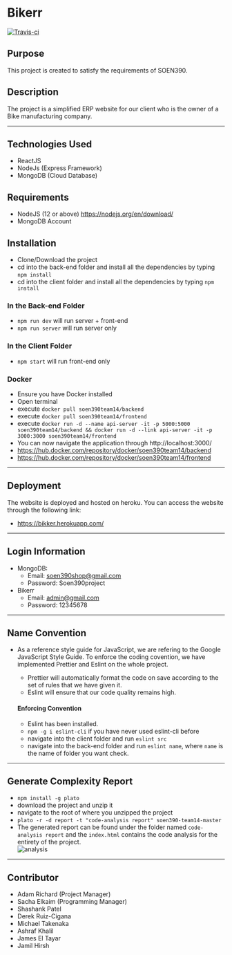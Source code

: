 # Bikerr
[![Travis-ci](https://travis-ci.com/shash3/SOEN390-team14.svg?token=yqePnie6vvPik5z1MhQa&branch=master)](https://travis-ci.com/shash3/SOEN390-team14)

## Purpose
This project is created to satisfy the requirements of SOEN390.

## Description
The project is a simplified ERP website for our client who is the owner of a Bike manufacturing company.

***

## Technologies Used
* ReactJS
* NodeJs (Express Framework)
* MongoDB (Cloud Database)

## Requirements
* NodeJS (12 or above) https://nodejs.org/en/download/
* MongoDB Account

## Installation
* Clone/Download the project
* cd into the back-end folder and install all the dependencies by typing `npm install`
* cd into the client folder and install all the dependencies by typing `npm install`

### In the Back-end Folder
* `npm run dev` will run server + front-end
* `npm run server` will run server only

### In the Client Folder
* `npm start` will run front-end only

### Docker
* Ensure you have Docker installed
* Open terminal
* execute `docker pull soen390team14/backend`
* execute `docker pull soen390team14/frontend`
* execute `docker run -d --name api-server -it -p 5000:5000 soen390team14/backend && docker run -d --link api-server -it -p 3000:3000 soen390team14/frontend`
* You can now navigate the application through http://localhost:3000/
* https://hub.docker.com/repository/docker/soen390team14/backend
* https://hub.docker.com/repository/docker/soen390team14/frontend

***
## Deployment
The website is deployed and hosted on heroku. You can access the website through the following link:
  * https://bikker.herokuapp.com/

***

## Login Information
- MongoDB:
  - Email: soen390shop@gmail.com
  - Password: Soen390project
- Bikerr
  - Email: admin@gmail.com
  - Password: 12345678
 
 ***

## Name Convention
* As a reference style guide for JavaScript, we are refering to the Google JavaScript Style Guide. To enforce the coding covention, we have implemented Prettier and Eslint on the whole project. 
  * Prettier will automatically format the code on save according to the set of rules that we have given it. 
  * Eslint will ensure that our code quality remains high.

  #### Enforcing Convention
  * Eslint has been installed.
  * `npm -g i eslint-cli` if you have never used eslint-cli before
  * navigate into the client folder and run `eslint src` 
  * navigate into the back-end folder and run `eslint name`, where `name` is the name of folder you want check.

***

## Generate Complexity Report
* `npm install -g plato`
* download the project and unzip it
* navigate to the root of where you unzipped the project
* `plato -r -d report -t "code-analysis report" soen390-team14-master`
*  The generated report can be found under the folder named `code-analysis report` and the `index.html` contains the code analysis for the entirety of the project.  
 ![analysis](https://i.imgur.com/7JkdETw.png)
 
 ***

## Contributor
* Adam Richard (Project Manager)
* Sacha Elkaim (Programming Manager)
* Shashank Patel
* Derek Ruiz-Cigana
* Michael Takenaka 
* Ashraf Khalil	
* James	El Tayar
* Jamil	Hirsh	
